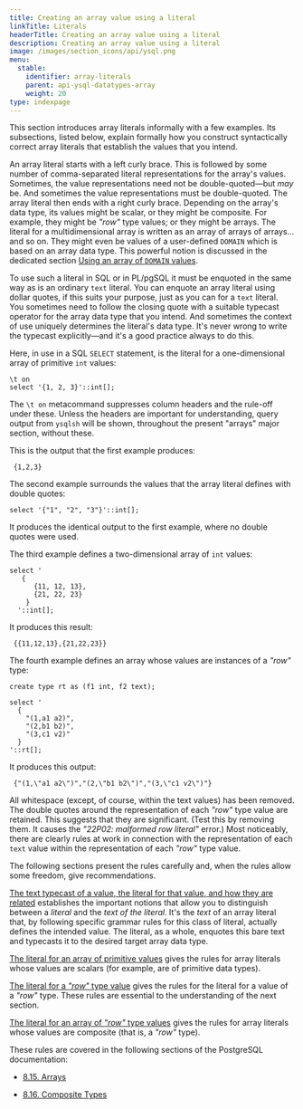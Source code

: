 ```yaml
---
title: Creating an array value using a literal
linkTitle: Literals
headerTitle: Creating an array value using a literal
description: Creating an array value using a literal
image: /images/section_icons/api/ysql.png
menu:
  stable:
    identifier: array-literals
    parent: api-ysql-datatypes-array
    weight: 20
type: indexpage
---
```


This section introduces array literals informally with a few examples. Its subsections, listed below, explain formally how you construct syntactically correct array literals that establish the values that you intend.

An array literal starts with a left curly brace. This is followed by some number of comma-separated literal representations for the array's values. Sometimes, the value representations need not be double-quoted—but _may_ be. And sometimes the value representations must be double-quoted. The array literal then ends with a right curly brace. Depending on the array's data type, its values might be scalar, or they might be composite. For example, they might be _"row"_ type values; or they might be arrays. The literal for a multidimensional array is written as an array of arrays of arrays... and so on. They might even be values of a user-defined `DOMAIN` which is based on an array data type. This powerful notion is discussed in the dedicated section [Using an array of `DOMAIN` values](../array-of-domains/).

To use such a literal in SQL or in PL/pgSQL it must be enquoted in the same way as is an ordinary `text` literal. You can enquote an array literal using dollar quotes, if this suits your purpose, just as you can for a `text` literal. You sometimes need to follow the closing quote with a suitable typecast operator for the array data type that you intend. And sometimes the context of use uniquely determines the literal's data type. It's never wrong to write the typecast explicitly—and it's a good practice always to do this.

Here, in use in a SQL `SELECT` statement, is the literal for a one-dimensional array of primitive `int` values:
```plpgsql
\t on
select '{1, 2, 3}'::int[];
```
The `\t on` metacommand suppresses column headers and the rule-off under these. Unless the headers are important for understanding, query output from `ysqlsh` will be shown, throughout the present "arrays" major section, without these.

This is the output that the first example produces:

```
 {1,2,3}
```
The second example surrounds the values that the array literal defines with double quotes:
```plpgsql
select '{"1", "2", "3"}'::int[];
```
It produces the identical output to the first example, where no double quotes were used.

The third example defines a two-dimensional array of `int` values:

```plpgsql
select '
   {
      {11, 12, 13},
      {21, 22, 23}
    }
  '::int[];
```

It produces this result:

```
 {{11,12,13},{21,22,23}}
```

The fourth example defines an array whose values are instances of a _"row"_ type:

```plpgsql
create type rt as (f1 int, f2 text);

select '
  {
    "(1,a1 a2)",
    "(2,b1 b2)",
    "(3,c1 v2)"
  }
'::rt[];
```
It produces this output:
```
 {"(1,\"a1 a2\")","(2,\"b1 b2\")","(3,\"c1 v2\")"}
```
All whitespace (except, of course, within the text values) has been removed. The double quotes around the representation of each _"row"_ type value are retained. This suggests that they are significant. (Test this by removing them. It causes the _"22P02: malformed row literal"_ error.) Most noticeably, there are clearly rules at work in connection with the representation of each `text` value within the representation of each _"row"_ type value.

The following sections present the rules carefully and, when the rules allow some freedom, give recommendations.

[The text typecast of a value, the literal for that value, and how they are related](./text-typecasting-and-literals/) establishes the important notions that allow you to distinguish between a _literal_ and the _text of the literal_. It's the _text_ of an array literal that, by following specific grammar rules for this class of literal, actually defines the intended value. The literal, as a whole, enquotes this bare text and typecasts it to the desired target array data type.

[The literal for an array of primitive values](./array-of-primitive-values/) gives the rules for array literals whose values are scalars (for example, are of primitive data types).

[The literal for a _"row"_ type value](./row/) gives the rules for the literal for a value of a _"row"_ type. These rules are essential to the understanding of the next section.

[The literal for an array of _"row"_ type values](./array-of-rows/) gives the rules for array literals whose values are composite (that is, a _"row"_ type).

These rules are covered in the following sections of the PostgreSQL documentation:

- [8.15. Arrays](https://www.postgresql.org/docs/11/arrays.html)

- [8.16. Composite Types](https://www.postgresql.org/docs/11/rowtypes.html)

